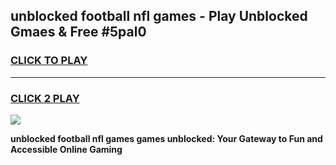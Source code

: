 
## unblocked football nfl games - Play Unblocked Gmaes & Free #5pal0
<h3>
<a href="https://news.freeplayer.one?title=unblocked_football_nfl_games&ref=24F">CLICK TO PLAY</a></h3>
<hr>

<h3>
<a href="https://news.freeplayer.one?title=unblocked_football_nfl_games&ref=24F">CLICK 2 PLAY</a>
  
</h3>

<a href="https://news.freeplayer.one?title=unblocked_football_nfl_games&ref=24F/"><img src="https://clearcache.store/games.png"></a>


**unblocked football nfl games games unblocked: Your Gateway to Fun and Accessible Online Gaming**
